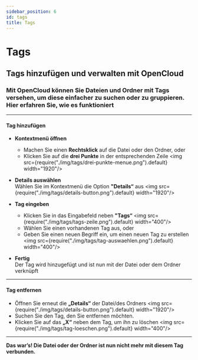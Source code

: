 ```yaml
---
sidebar_position: 6
id: tags
title: Tags
---
```


# Tags

## Tags hinzufügen und verwalten mit OpenCloud

### Mit OpenCloud können Sie Dateien und Ordner mit **Tags** versehen, um diese einfacher zu suchen oder zu gruppieren. Hier erfahren Sie, wie es funktioniert

---

#### Tag hinzufügen

- **Kontextmenü öffnen**
  - Machen Sie einen **Rechtsklick** auf die Datei oder den Ordner, oder
  - Klicken Sie auf die **drei Punkte** in der entsprechenden Zeile
    <img src={require("./img/tags/drei-punkte-menue.png").default} width="1920"/>

- **Details auswählen**  
   Wählen Sie im Kontextmenü die Option **"Details“** aus
  <img src={require("./img/tags/details-button.png").default} width="1920"/>

- **Tag eingeben**
  - Klicken Sie in das Eingabefeld neben **"Tags“**
    <img src={require("./img/tags/tags-zeile.png").default} width="400"/>
  - Wählen Sie einen vorhandenen Tag aus, oder
  - Geben Sie einen neuen Begriff ein, um einen neuen Tag zu erstellen
    <img src={require("./img/tags/tag-auswaehlen.png").default} width="400"/>

- **Fertig**  
   Der Tag wird hinzugefügt und ist nun mit der Datei oder dem Ordner verknüpft

---

#### Tag entfernen

- Öffnen Sie erneut die **„Details“** der Datei/des Ordners
  <img src={require("./img/tags/details-button.png").default} width="1920"/>
- Suchen Sie den Tag, den Sie entfernen möchten.
- Klicken Sie auf das **„X“** neben dem Tag, um ihn zu löschen
  <img src={require("./img/tags/tag-loeschen.png").default} width="400"/>

---

**Das war’s! Die Datei oder der Ordner ist nun nicht mehr mit diesem Tag verbunden.**
